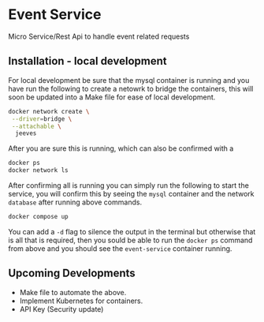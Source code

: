 # Event Service

Micro Service/Rest Api to handle event related requests

## Installation - local development
 
 For local development be sure that the mysql container is running and you have run the following to create a netowrk to bridge the containers, this will soon be updated into a Make file for ease of local development.

 ```bash
 docker network create \
  --driver=bridge \
  --attachable \
   jeeves
   ```

After you are sure this is running, which can also be confirmed with a 

```bash
docker ps
docker network ls
```

After confirming all is running you can simply run the following to start the service, you will confirm this by seeing the `mysql` container and the network `database` after running above commands.

```bash
docker compose up
```

You can add a `-d` flag to silence the output in the terminal but otherwise that is all that is required, then you sould be able to run the `docker ps` command from above and you should see the `event-service` container running.

## Upcoming Developments
- Make file to automate the above. 
- Implement Kubernetes for containers.
- API Key (Security update)